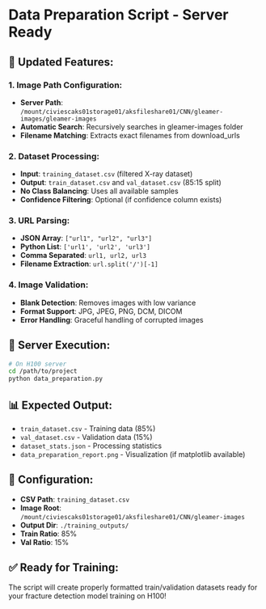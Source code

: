 # Data Preparation Script - Server Ready

## 🎯 **Updated Features:**

### **1. Image Path Configuration:**
- **Server Path**: `/mount/civiescaks01storage01/aksfileshare01/CNN/gleamer-images/gleamer-images`
- **Automatic Search**: Recursively searches in gleamer-images folder
- **Filename Matching**: Extracts exact filenames from download_urls

### **2. Dataset Processing:**
- **Input**: `training_dataset.csv` (filtered X-ray dataset)
- **Output**: `train_dataset.csv` and `val_dataset.csv` (85:15 split)
- **No Class Balancing**: Uses all available samples
- **Confidence Filtering**: Optional (if confidence column exists)

### **3. URL Parsing:**
- **JSON Array**: `["url1", "url2", "url3"]`
- **Python List**: `['url1', 'url2', 'url3']`
- **Comma Separated**: `url1, url2, url3`
- **Filename Extraction**: `url.split('/')[-1]`

### **4. Image Validation:**
- **Blank Detection**: Removes images with low variance
- **Format Support**: JPG, JPEG, PNG, DCM, DICOM
- **Error Handling**: Graceful handling of corrupted images

## 🚀 **Server Execution:**

```bash
# On H100 server
cd /path/to/project
python data_preparation.py
```

## 📊 **Expected Output:**
- `train_dataset.csv` - Training data (85%)
- `val_dataset.csv` - Validation data (15%)
- `dataset_stats.json` - Processing statistics
- `data_preparation_report.png` - Visualization (if matplotlib available)

## 🔧 **Configuration:**
- **CSV Path**: `training_dataset.csv`
- **Image Root**: `/mount/civiescaks01storage01/aksfileshare01/CNN/gleamer-images`
- **Output Dir**: `./training_outputs/`
- **Train Ratio**: 85%
- **Val Ratio**: 15%

## ✅ **Ready for Training:**
The script will create properly formatted train/validation datasets ready for your fracture detection model training on H100!
